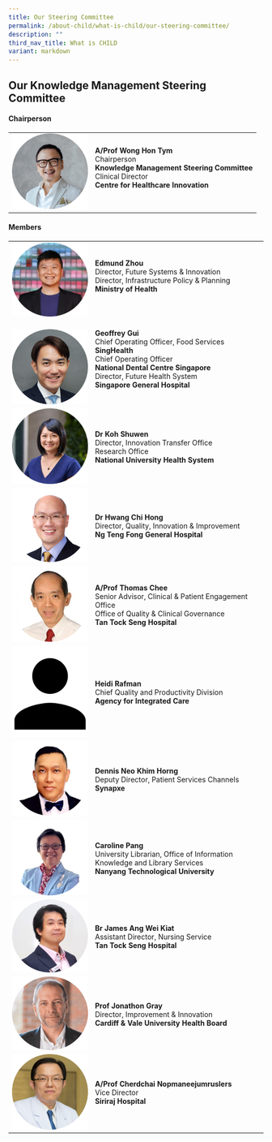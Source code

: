 ```yaml
---
title: Our Steering Committee
permalink: /about-child/what-is-child/our-steering-committee/
description: ""
third_nav_title: What is CHILD
variant: markdown
---
```

<h2>Our Knowledge Management Steering Committee</h2>

<h4>Chairperson</h4>

<table cellpadding="10" border="0" style="width: 100%;">
<tbody>
<tr>
<td style="width: 150px;"><img src="/images/Committee/WHT_photo_cropped.jpg"></td>
<td><strong>A/Prof Wong Hon Tym</strong><br>Chairperson<br><b>Knowledge Management Steering Committee</b><br>Clinical Director<br><b>Centre for Healthcare Innovation</b><br><br>
</td></tr>
</tbody>
</table>

<h4>Members</h4>

<table cellpadding="10" border="0" style="width: 100%;">
<tbody>
	<tr>
<td style="width: 150px;"><img src="/images/Committee/Edmund_Zhou_LinkedIn_Photo__Cropped_.png"></td>
<td><strong>Edmund Zhou </strong><br>Director, Future Systems &amp; Innovation<br>Director, Infrastructure Policy &amp; Planning<br><b>Ministry of Health</b><br><br></td>
</tr>
<tr>
<td style="width: 150px;"><br><img alt="chi" src="/images/Committee/Geoffrey_Gui_Photo_Cropped.jpg"></td>
<td><strong>Geoffrey Gui </strong><br>Chief Operating Officer, Food Services <br><b> SingHealth </b><br>Chief Operating Officer <br><b> National Dental Centre Singapore </b><br> Director, Future Health System<br><b>Singapore General Hospital</b><br><br></td>
</tr>
<tr>
<td style="width: 150px;"><img src="/images/Committee/Koh_Shuwen_Photo__Cropped_.jpg"></td>
<td><br><strong>Dr Koh Shuwen </strong><br>Director, Innovation Transfer Office<br>Research Office<br><b>National University Health System</b><br><br></td>
</tr>
	<tr>
<td style="width: 150px;"><img src="/images/Committee/Hwang_Chi_Hong_Photo_Cropped.jpg"></td>
<td><br><strong>Dr Hwang Chi Hong </strong><br>Director, Quality, Innovation &amp; Improvement<br><b>Ng Teng Fong General Hospital</b> <br><br></td>
</tr>
<tr>
<td style="width: 150px;"><img src="/images/Committee/Thomas_Chee_Photo_Cropped_2.jpg"></td>
<td><br><strong>A/Prof Thomas Chee </strong><br>Senior Advisor, Clinical &amp; Patient Engagement Office<br>Office of Quality &amp; Clinical Governance <br><b>Tan Tock Seng Hospital</b><br><br></td>
</tr>
<tr>
<td style="width: 150px;"><img alt="andrew1" src="/images/Committee/iconhuman.png"></td>
<td><br><strong>Heidi Rafman</strong><br>Chief Quality and Productivity Division<br><b>Agency for Integrated Care</b><br><br></td>
</tr>
<tr>
<td style="width: 150px;"><img src="/images/Committee/Dennis_Neo_Photo_Cropped.jpg"></td>
	<td><br><strong>Dennis Neo Khim Horng</strong><br>Deputy Director, Patient Services Channels <br><b>Synapxe</b><br><br></td>
</tr>
<tr>
<td style="width: 150px;"><img src="/images/Committee/Caroline_Pang_Photo__Cropped_.jpg"></td>
<td><br><strong>Caroline Pang</strong><br>University Librarian, Office of Information <br>Knowledge and Library Services<br><b>Nanyang Technological University</b><br><br></td>
</tr>
<tr>
<td style="width: 150px;"><img src="/images/Committee/James_Ang_Photo_Cropped.jpg"></td>
<td><br><strong>Br James Ang Wei Kiat</strong><br>Assistant Director, Nursing Service<br><b>Tan Tock Seng Hospital</b><br><br></td>
</tr>
<tr>
<td style="width: 150px;"><img alt="andrew1" src="/images/Committee/prof%20jonathon%20gray-01.png"></td>
<td><br><strong>Prof Jonathon Gray</strong><br>Director, Improvement &amp; Innovation<br><b>Cardiff &amp; Vale University Health Board</b><br><br></td>
</tr>
<tr>
<td style="width: 150px;"><img src="/images/Committee/prof%20cherdchai-01.png"></td>
<td><br><strong>A/Prof Cherdchai Nopmaneejumruslers</strong><br>Vice Director<br><b>Siriraj Hospital</b><br><br></td>
</tr>

</tbody>
</table>
